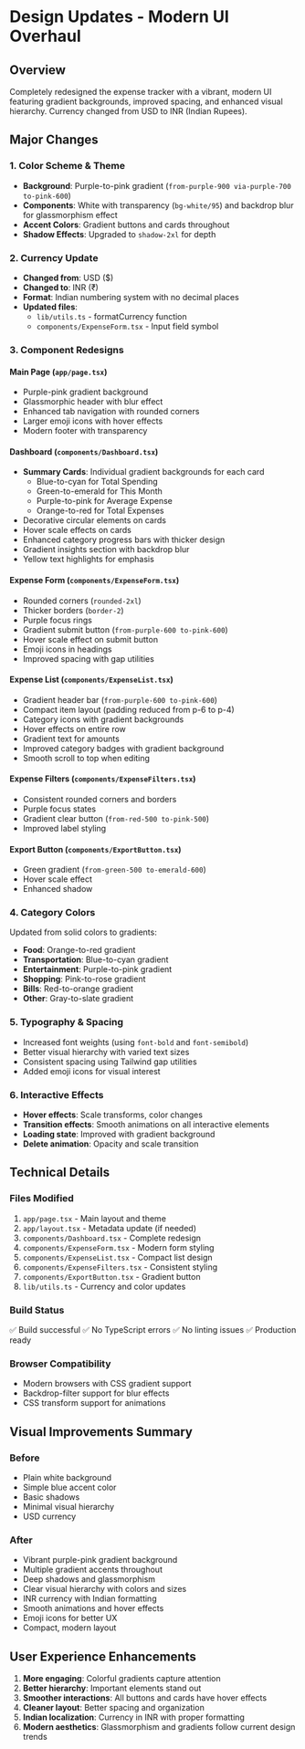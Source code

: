 # Design Updates - Modern UI Overhaul

## Overview
Completely redesigned the expense tracker with a vibrant, modern UI featuring gradient backgrounds, improved spacing, and enhanced visual hierarchy. Currency changed from USD to INR (Indian Rupees).

## Major Changes

### 1. Color Scheme & Theme
- **Background**: Purple-to-pink gradient (`from-purple-900 via-purple-700 to-pink-600`)
- **Components**: White with transparency (`bg-white/95`) and backdrop blur for glassmorphism effect
- **Accent Colors**: Gradient buttons and cards throughout
- **Shadow Effects**: Upgraded to `shadow-2xl` for depth

### 2. Currency Update
- **Changed from**: USD ($)
- **Changed to**: INR (₹)
- **Format**: Indian numbering system with no decimal places
- **Updated files**:
  - `lib/utils.ts` - formatCurrency function
  - `components/ExpenseForm.tsx` - Input field symbol

### 3. Component Redesigns

#### Main Page (`app/page.tsx`)
- Purple-pink gradient background
- Glassmorphic header with blur effect
- Enhanced tab navigation with rounded corners
- Larger emoji icons with hover effects
- Modern footer with transparency

#### Dashboard (`components/Dashboard.tsx`)
- **Summary Cards**: Individual gradient backgrounds for each card
  - Blue-to-cyan for Total Spending
  - Green-to-emerald for This Month
  - Purple-to-pink for Average Expense
  - Orange-to-red for Total Expenses
- Decorative circular elements on cards
- Hover scale effects on cards
- Enhanced category progress bars with thicker design
- Gradient insights section with backdrop blur
- Yellow text highlights for emphasis

#### Expense Form (`components/ExpenseForm.tsx`)
- Rounded corners (`rounded-2xl`)
- Thicker borders (`border-2`)
- Purple focus rings
- Gradient submit button (`from-purple-600 to-pink-600`)
- Hover scale effect on submit button
- Emoji icons in headings
- Improved spacing with gap utilities

#### Expense List (`components/ExpenseList.tsx`)
- Gradient header bar (`from-purple-600 to-pink-600`)
- Compact item layout (padding reduced from p-6 to p-4)
- Category icons with gradient backgrounds
- Hover effects on entire row
- Gradient text for amounts
- Improved category badges with gradient background
- Smooth scroll to top when editing

#### Expense Filters (`components/ExpenseFilters.tsx`)
- Consistent rounded corners and borders
- Purple focus states
- Gradient clear button (`from-red-500 to-pink-500`)
- Improved label styling

#### Export Button (`components/ExportButton.tsx`)
- Green gradient (`from-green-500 to-emerald-600`)
- Hover scale effect
- Enhanced shadow

### 4. Category Colors
Updated from solid colors to gradients:
- **Food**: Orange-to-red gradient
- **Transportation**: Blue-to-cyan gradient
- **Entertainment**: Purple-to-pink gradient
- **Shopping**: Pink-to-rose gradient
- **Bills**: Red-to-orange gradient
- **Other**: Gray-to-slate gradient

### 5. Typography & Spacing
- Increased font weights (using `font-bold` and `font-semibold`)
- Better visual hierarchy with varied text sizes
- Consistent spacing using Tailwind gap utilities
- Added emoji icons for visual interest

### 6. Interactive Effects
- **Hover effects**: Scale transforms, color changes
- **Transition effects**: Smooth animations on all interactive elements
- **Loading state**: Improved with gradient background
- **Delete animation**: Opacity and scale transition

## Technical Details

### Files Modified
1. `app/page.tsx` - Main layout and theme
2. `app/layout.tsx` - Metadata update (if needed)
3. `components/Dashboard.tsx` - Complete redesign
4. `components/ExpenseForm.tsx` - Modern form styling
5. `components/ExpenseList.tsx` - Compact list design
6. `components/ExpenseFilters.tsx` - Consistent styling
7. `components/ExportButton.tsx` - Gradient button
8. `lib/utils.ts` - Currency and color updates

### Build Status
✅ Build successful
✅ No TypeScript errors
✅ No linting issues
✅ Production ready

### Browser Compatibility
- Modern browsers with CSS gradient support
- Backdrop-filter support for blur effects
- CSS transform support for animations

## Visual Improvements Summary

### Before
- Plain white background
- Simple blue accent color
- Basic shadows
- Minimal visual hierarchy
- USD currency

### After
- Vibrant purple-pink gradient background
- Multiple gradient accents throughout
- Deep shadows and glassmorphism
- Clear visual hierarchy with colors and sizes
- INR currency with Indian formatting
- Smooth animations and hover effects
- Emoji icons for better UX
- Compact, modern layout

## User Experience Enhancements
1. **More engaging**: Colorful gradients capture attention
2. **Better hierarchy**: Important elements stand out
3. **Smoother interactions**: All buttons and cards have hover effects
4. **Cleaner layout**: Better spacing and organization
5. **Indian localization**: Currency in INR with proper formatting
6. **Modern aesthetics**: Glassmorphism and gradients follow current design trends
